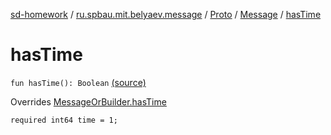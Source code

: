 [sd-homework](../../../index.md) / [ru.spbau.mit.belyaev.message](../../index.md) / [Proto](../index.md) / [Message](index.md) / [hasTime](.)

# hasTime

`fun hasTime(): Boolean` [(source)](https://github.com/StasBel/sd-homework/blob/InstantMessenger/src/main/kotlin/ru/spbau/mit/belyaev/message/Proto.java#L166)

Overrides [MessageOrBuilder.hasTime](../-message-or-builder/has-time.md)

`required int64 time = 1;`

